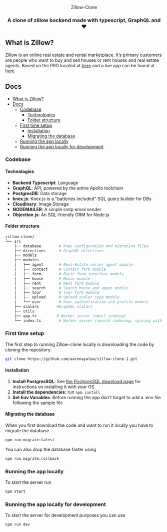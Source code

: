 <div align="center">

Zillow-Clone

### A clone of zillow backend made with typescript, GraphQL and ❤️

</div>

## What is Zillow?

Zillow is an online real estate and rental marketplace. It’s primary customers are people who want to buy and sell houses or rent houses and real estate agents. Based on the PRD located at [here](https://docs.google.com/document/d/1vS1OWgqnZ7LyjpczQh2LITl1b9QIu1Uq1p4CwgJHQVY/edit?usp=sharing) and a live app can be found at [here](https://zillow-clone-staging.herokuapp.com/)

## Docs

- [What is Zillow?](#what-is-zillow)
- [Docs](#docs)
  - [Codebase](#codebase)
    - [Technologies](#technologies)
    - [Folder structure](#folder-structure)
  - [First time setup](#first-time-setup)
    - [Installation](#installation)
    - [Migrating the database](#migrating-the-database)
  - [Running the app locally](#running-the-app-locally)
  - [Running the app locally for development](#running-the-app-locally-for-development)

### Codebase

#### Technologies

- **Backend Typescript**: Language
- **GraphQL**: API, powered by the entire Apollo toolchain
- **PostgresDB**: Data storage
- **knex.js**: Knex.js is a "batteries included" SQL query builder for DBs
- **Cloudinary**: Image Storage
- **NODEMAILER**: A simple smtp email sender
- **Objection.js**: An SQL-friendly ORM for Node.js

#### Folder structure

```sh
zillow-clone/
└── src
    ├── database        # Knex configuration and migration files
    ├── directives      # GraphQL directives
    ├── models
    ├── modules
    |   ├── agent       # Real-Estate seller agent module
    |   ├── contact     # Contact form module
    |   ├── form        # Basic form interface module
    |   ├── house       # House module
    |   ├── rent        # Rent form module
    |   ├── search      # Search house and agent module
    |   ├── tour        # Tour form module
    |   ├── upload      # Upload scalar type module
    |   └── user        # User authentication and profile module
    ├── scalars        #GraphQL scalars
    ├── utils
    ├── app.ts         # Worker server (email sending)
    └── index.ts        # Worker server (search indexing; syncing with Algolia)
```

### First time setup

The first step to running Zillow-clone locally is downloading the code by cloning the repository:

```sh
git clone https://github.com/aaronayalew/zillow-clone-1.git
```

#### Installation

1. **Install PostgresSQL**: See [the PostgresSQL download page](https://www.postgresql.org/download/) for instructions on installing it with your OS.
2. **Install the dependencies**: run `npm install`
3. **Set Env Variables**: Before running the app don't forget to add a .env file following the sample file

#### Migrating the database

When you first download the code and want to run it locally you have to migrate the database.

```sh
npm run migrate:latest
```

You can also drop the database faster using

```sh
npm run migrate:rollback
```

### Running the app locally

To start the server run

```sh
npm start
```

### Running the app locally for development

To start the server for development purposes you can use

```sh
npm run dev
```
